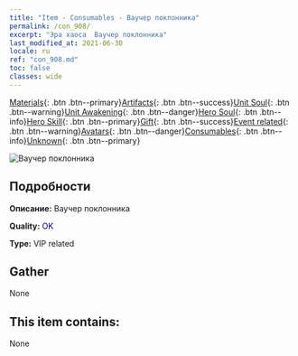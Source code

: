 ```yaml
---
title: "Item - Consumables - Ваучер поклонника"
permalink: /con_908/
excerpt: "Эра хаоса  Ваучер поклонника"
last_modified_at: 2021-06-30
locale: ru
ref: "con_908.md"
toc: false
classes: wide
---
```

 [Materials](/ItemsRU/){: .btn .btn--primary}[Artifacts](/ItemsRU/Artifacts/){: .btn .btn--success}[Unit Soul](/ItemsRU/UnitSoul/){: .btn .btn--warning}[Unit Awakening](/ItemsRU/UnitAwakening/){: .btn .btn--danger}[Hero Soul](/ItemsRU/HeroSoul/){: .btn .btn--info}[Hero Skill](/ItemsRU/HeroSkill/){: .btn .btn--primary}[Gift](/ItemsRU/Gift/){: .btn .btn--success}[Event related](/ItemsRU/Events/){: .btn .btn--warning}[Avatars](/ItemsRU/Avatars/){: .btn .btn--danger}[Consumables](/ItemsRU/Consumables/){: .btn .btn--info}[Unknown](/ItemsRU/Unknown/){: .btn .btn--primary}

 ![Ваучер поклонника](/images/t/i_120.png)

## Подробности
 **Описание:** Ваучер поклонника

 **Quality:** <span style="color: #000080">OK</span>

 **Type:** VIP related

## Gather

  None

## This item contains:

  None

